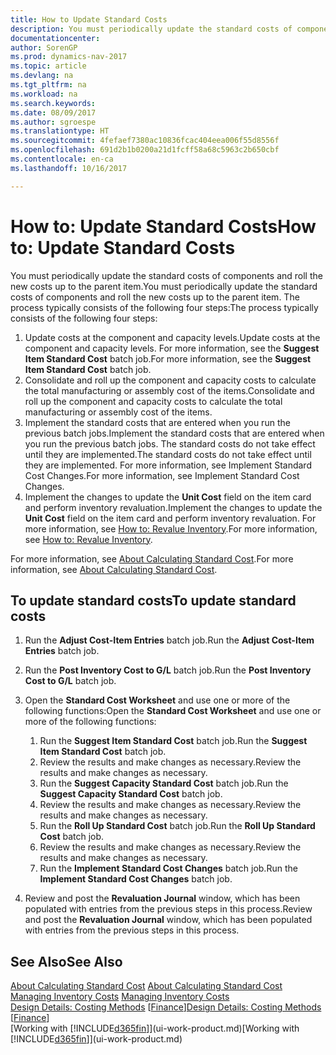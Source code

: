 ```yaml
---
title: How to Update Standard Costs
description: You must periodically update the standard costs of components and roll the new costs up to the parent item.
documentationcenter: 
author: SorenGP
ms.prod: dynamics-nav-2017
ms.topic: article
ms.devlang: na
ms.tgt_pltfrm: na
ms.workload: na
ms.search.keywords: 
ms.date: 08/09/2017
ms.author: sgroespe
ms.translationtype: HT
ms.sourcegitcommit: 4fefaef7380ac10836fcac404eea006f55d8556f
ms.openlocfilehash: 691d2b1b0200a21d1fcff58a68c5963c2b650cbf
ms.contentlocale: en-ca
ms.lasthandoff: 10/16/2017

---
```

# <a name="how-to-update-standard-costs"></a><span data-ttu-id="c8d65-103">How to: Update Standard Costs</span><span class="sxs-lookup"><span data-stu-id="c8d65-103">How to: Update Standard Costs</span></span>
<span data-ttu-id="c8d65-104">You must periodically update the standard costs of components and roll the new costs up to the parent item.</span><span class="sxs-lookup"><span data-stu-id="c8d65-104">You must periodically update the standard costs of components and roll the new costs up to the parent item.</span></span> <span data-ttu-id="c8d65-105">The process typically consists of the following four steps:</span><span class="sxs-lookup"><span data-stu-id="c8d65-105">The process typically consists of the following four steps:</span></span>  

1.  <span data-ttu-id="c8d65-106">Update costs at the component and capacity levels.</span><span class="sxs-lookup"><span data-stu-id="c8d65-106">Update costs at the component and capacity levels.</span></span> <span data-ttu-id="c8d65-107">For more information, see the **Suggest Item Standard Cost** batch job.</span><span class="sxs-lookup"><span data-stu-id="c8d65-107">For more information, see the **Suggest Item Standard Cost** batch job.</span></span>  
2.  <span data-ttu-id="c8d65-108">Consolidate and roll up the component and capacity costs to calculate the total manufacturing or assembly cost of the items.</span><span class="sxs-lookup"><span data-stu-id="c8d65-108">Consolidate and roll up the component and capacity costs to calculate the total manufacturing or assembly cost of the items.</span></span>  
3.  <span data-ttu-id="c8d65-109">Implement the standard costs that are entered when you run the previous batch jobs.</span><span class="sxs-lookup"><span data-stu-id="c8d65-109">Implement the standard costs that are entered when you run the previous batch jobs.</span></span> <span data-ttu-id="c8d65-110">The standard costs do not take effect until they are implemented.</span><span class="sxs-lookup"><span data-stu-id="c8d65-110">The standard costs do not take effect until they are implemented.</span></span> <span data-ttu-id="c8d65-111">For more information, see Implement Standard Cost Changes.</span><span class="sxs-lookup"><span data-stu-id="c8d65-111">For more information, see Implement Standard Cost Changes.</span></span>  
4.  <span data-ttu-id="c8d65-112">Implement the changes to update the **Unit Cost** field on the item card and perform inventory revaluation.</span><span class="sxs-lookup"><span data-stu-id="c8d65-112">Implement the changes to update the **Unit Cost** field on the item card and perform inventory revaluation.</span></span> <span data-ttu-id="c8d65-113">For more information, see [How to: Revalue Inventory](inventory-how-revalue-inventory.md).</span><span class="sxs-lookup"><span data-stu-id="c8d65-113">For more information, see [How to: Revalue Inventory](inventory-how-revalue-inventory.md).</span></span>  

<span data-ttu-id="c8d65-114">For more information, see [About Calculating Standard Cost](finance-about-calculating-standard-cost.md).</span><span class="sxs-lookup"><span data-stu-id="c8d65-114">For more information, see [About Calculating Standard Cost](finance-about-calculating-standard-cost.md).</span></span>  
## <a name="to-update-standard-costs"></a><span data-ttu-id="c8d65-115">To update standard costs</span><span class="sxs-lookup"><span data-stu-id="c8d65-115">To update standard costs</span></span>  
1.  <span data-ttu-id="c8d65-116">Run the **Adjust Cost-Item Entries** batch job.</span><span class="sxs-lookup"><span data-stu-id="c8d65-116">Run the **Adjust Cost-Item Entries** batch job.</span></span>  
2.  <span data-ttu-id="c8d65-117">Run the **Post Inventory Cost to G/L** batch job.</span><span class="sxs-lookup"><span data-stu-id="c8d65-117">Run the **Post Inventory Cost to G/L** batch job.</span></span>  
3.  <span data-ttu-id="c8d65-118">Open the **Standard Cost Worksheet** and use one or more of the following functions:</span><span class="sxs-lookup"><span data-stu-id="c8d65-118">Open the **Standard Cost Worksheet** and use one or more of the following functions:</span></span>  

    1.  <span data-ttu-id="c8d65-119">Run the **Suggest Item Standard Cost** batch job.</span><span class="sxs-lookup"><span data-stu-id="c8d65-119">Run the **Suggest Item Standard Cost** batch job.</span></span>  
    2.  <span data-ttu-id="c8d65-120">Review the results and make changes as necessary.</span><span class="sxs-lookup"><span data-stu-id="c8d65-120">Review the results and make changes as necessary.</span></span>  
    3.  <span data-ttu-id="c8d65-121">Run the **Suggest Capacity Standard Cost** batch job.</span><span class="sxs-lookup"><span data-stu-id="c8d65-121">Run the **Suggest Capacity Standard Cost** batch job.</span></span>  
    4.  <span data-ttu-id="c8d65-122">Review the results and make changes as necessary.</span><span class="sxs-lookup"><span data-stu-id="c8d65-122">Review the results and make changes as necessary.</span></span>
    5. <span data-ttu-id="c8d65-123">Run the **Roll Up Standard Cost** batch job.</span><span class="sxs-lookup"><span data-stu-id="c8d65-123">Run the **Roll Up Standard Cost** batch job.</span></span>
    6.  <span data-ttu-id="c8d65-124">Review the results and make changes as necessary.</span><span class="sxs-lookup"><span data-stu-id="c8d65-124">Review the results and make changes as necessary.</span></span>
    7.  <span data-ttu-id="c8d65-125">Run the **Implement Standard Cost Changes** batch job.</span><span class="sxs-lookup"><span data-stu-id="c8d65-125">Run the **Implement Standard Cost Changes** batch job.</span></span>  
4.  <span data-ttu-id="c8d65-126">Review and post the **Revaluation Journal** window, which has been populated with entries from the previous steps in this process.</span><span class="sxs-lookup"><span data-stu-id="c8d65-126">Review and post the **Revaluation Journal** window, which has been populated with entries from the previous steps in this process.</span></span>  

## <a name="see-also"></a><span data-ttu-id="c8d65-127">See Also</span><span class="sxs-lookup"><span data-stu-id="c8d65-127">See Also</span></span>  
 <span data-ttu-id="c8d65-128">[About Calculating Standard Cost](finance-about-calculating-standard-cost.md) </span><span class="sxs-lookup"><span data-stu-id="c8d65-128">[About Calculating Standard Cost](finance-about-calculating-standard-cost.md) </span></span>  
 <span data-ttu-id="c8d65-129">[Managing Inventory Costs](finance-manage-inventory-costs.md) </span><span class="sxs-lookup"><span data-stu-id="c8d65-129">[Managing Inventory Costs](finance-manage-inventory-costs.md) </span></span>  
 <span data-ttu-id="c8d65-130">[Design Details: Costing Methods](design-details-costing-methods.md) [[Finance](finance.md)]</span><span class="sxs-lookup"><span data-stu-id="c8d65-130">[Design Details: Costing Methods](design-details-costing-methods.md) [[Finance](finance.md)]</span></span>  
 <span data-ttu-id="c8d65-131">[Working with [!INCLUDE[d365fin](includes/d365fin_md.md)]](ui-work-product.md)</span><span class="sxs-lookup"><span data-stu-id="c8d65-131">[Working with [!INCLUDE[d365fin](includes/d365fin_md.md)]](ui-work-product.md)</span></span>  

